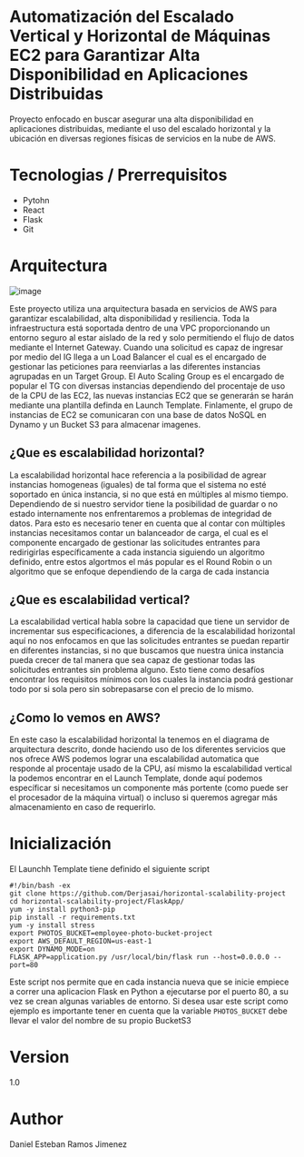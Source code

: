 # Automatización del Escalado Vertical y Horizontal de Máquinas EC2 para Garantizar Alta Disponibilidad en Aplicaciones Distribuidas 
Proyecto enfocado en buscar asegurar una alta disponibilidad en aplicaciones distribuidas, mediante el uso del  escalado horizontal y la ubicación en diversas regiones físicas de servicios en la nube de AWS.

# Tecnologias / Prerrequisitos

- Pytohn
- React
- Flask
- Git

# Arquitectura

![image](https://github.com/user-attachments/assets/b561fa28-b7bb-4f01-acf6-efdf9c6c39aa)

Este proyecto utiliza una arquitectura basada en servicios de AWS para garantizar escalabilidad, alta disponibilidad y resiliencia. Toda la infraestructura está soportada dentro de una VPC proporcionando un entorno seguro al estar aislado de la red y solo permitiendo el flujo de datos mediante el Internet Gateway. Cuando una solicitud es capaz de ingresar por medio del IG llega a un Load Balancer el cual es el encargado de gestionar las peticiones para reenviarlas a las diferentes instancias agrupadas en un Target Group. El Auto Scaling Group es el encargado de popular el TG con diversas instancias dependiendo del procentaje de uso de la CPU de las EC2, las nuevas instancias EC2 que se generarán se harán mediante una plantilla definda en Launch Template. Finlamente, el grupo de instancias de EC2 se comunicaran con una base de datos NoSQL en Dynamo y un Bucket S3 para almacenar imagenes.

## ¿Que es escalabilidad horizontal?

La escalabilidad horizontal hace referencia a la posibilidad de agrear instancias homogeneas (iguales) de tal forma que el sistema no esté soportado en única instancia, si no que está en múltiples al mismo tiempo. Dependiendo de si nuestro servidor tiene la posibilidad de guardar o no estado internamente nos enfrentaremos a problemas de integridad de datos. Para esto es necesario tener en cuenta que al contar con múltiples instancias necesitamos contar un balanceador de carga, el cual es el  componente encargado de gestionar las solicitudes entrantes para redirigirlas específicamente a cada instancia siguiendo un algoritmo definido, entre estos algortmos el más popular es el Round Robin o un algoritmo que se enfoque dependiendo de la carga de cada instancia

## ¿Que es escalabilidad vertical?

La escalabilidad vertical habla sobre la capacidad que tiene un servidor de incrementar sus especificaciones, a diferencia de la escalabilidad horizontal aquí no nos enfocamos en que las solicitudes entrantes se puedan repartir en diferentes instancias, si no que buscamos que nuestra única instancia pueda crecer de tal manera que sea capaz de gestionar todas las solicitudes entrantes sin problema alguno. Esto tiene como desafíos encontrar los requisitos mínimos con los cuales la instancia podrá gestionar todo por si sola pero sin sobrepasarse con el precio de lo mismo.

## ¿Como lo vemos en AWS?

En este caso la escalabilidad horizontal la tenemos en el diagrama de arquitectura descrito, donde haciendo uso de los diferentes servicios que nos ofrece AWS podemos lograr una escalabilidad automatica que responde al procentaje usado de la CPU, así mismo la escalabilidad vertical la podemos encontrar en el Launch Template, donde aquí podemos específicar si necesitamos un componente más portente (como puede ser el procesador de la máquina virtual) o incluso si queremos agregar más almacenamiento en caso de requerirlo.

# Inicialización

El Launchh Template tiene definido el siguiente script

```
#!/bin/bash -ex
git clone https://github.com/Derjasai/horizontal-scalability-project
cd horizontal-scalability-project/FlaskApp/
yum -y install python3-pip
pip install -r requirements.txt
yum -y install stress
export PHOTOS_BUCKET=employee-photo-bucket-project
export AWS_DEFAULT_REGION=us-east-1
export DYNAMO_MODE=on
FLASK_APP=application.py /usr/local/bin/flask run --host=0.0.0.0 --port=80
```

Este script nos permite que en cada instancia nueva que se inicie empiece a correr una aplicacion Flask en Python a ejecutarse por el puerto 80, a su vez se crean algunas variables de entorno. Si desea usar este script como ejemplo es importante tener en cuenta
que la variable `PHOTOS_BUCKET` debe llevar el valor del nombre de su propio BucketS3

# Version
1.0

# Author
Daniel Esteban Ramos Jimenez
